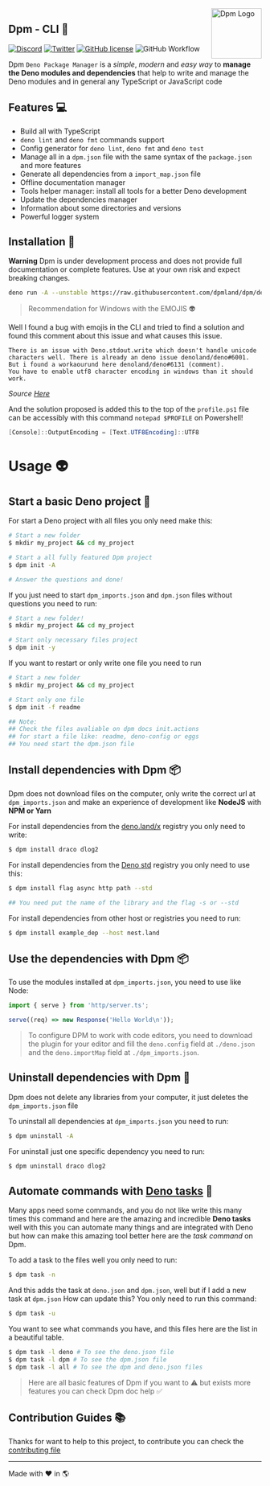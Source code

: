 <img src="https://avatars.githubusercontent.com/u/97813425" align="right" alt="Dpm Logo" width="100">

## Dpm - CLI :sauropod:

[![Discord](https://img.shields.io/discord/932381618851692565?label=Discord&logo=discord&logoColor=white)](https://discord.gg/Um27YPJKud)
[![Twitter](https://img.shields.io/twitter/follow/dpm_land?label=Dpm%20Land&style=social)](https://twitter.com/intent/follow?screen_name=dpm_land)
[![GitHub license](https://img.shields.io/github/license/dpmland/cli?label=License)](./LICENSE)
![GitHub Workflow](https://img.shields.io/github/workflow/status/dpmland/cli/CI)

Dpm `Deno Package Manager` is a _simple_, _modern_ and _easy way_ to **manage
the Deno modules and dependencies** that help to write and manage the Deno
modules and in general any TypeScript or JavaScript code

## Features :computer:

- Build all with TypeScript
- `deno lint` and `deno fmt` commands support
- Config generator for `deno lint`, `deno fmt` and `deno test`
- Manage all in a `dpm.json` file with the same syntax of the `package.json` and
  more features
- Generate all dependencies from a `import_map.json` file
- Offline documentation manager
- Tools helper manager: install all tools for a better Deno development
- Update the dependencies manager
- Information about some directories and versions
- Powerful logger system

## Installation :rocket:

**Warning** Dpm is under development process and does not provide full
documentation or complete features. Use at your own risk and expect breaking
changes.

```sh
deno run -A --unstable https://raw.githubusercontent.com/dpmland/dpm/dev/install.ts canary
```

> Recommendation for Windows with the EMOJIS :alien:

Well I found a bug with emojis in the CLI and tried to find a solution and found
this comment about this issue and what causes this issue.

```
There is an issue with Deno.stdout.write which doesn't handle unicode characters well. There is already an deno issue denoland/deno#6001.
But i found a workaourund here denoland/deno#6131 (comment).
You have to enable utf8 character encoding in windows than it should work.
```

_Source [Here](https://github.com/c4spar/deno-cliffy/issues/113)_

And the solution proposed is added this to the top of the `profile.ps1` file can
be accessibly with this command `notepad $PROFILE` on Powershell!

```ps1
[Console]::OutputEncoding = [Text.UTF8Encoding]::UTF8
```

# Usage :alien:

## Start a basic Deno project :mega:

For start a Deno project with all files you only need make this:

```sh
# Start a new folder
$ mkdir my_project && cd my_project

# Start a all fully featured Dpm project
$ dpm init -A

# Answer the questions and done!
```

If you just need to start `dpm_imports.json` and `dpm.json` files without
questions you need to run:

```sh
# Start a new folder!
$ mkdir my_project && cd my_project

# Start only necessary files project
$ dpm init -y
```

If you want to restart or only write one file you need to run

```sh
# Start a new folder
$ mkdir my_project && cd my_project

# Start only one file
$ dpm init -f readme

## Note:
## Check the files avaliable on dpm docs init.actions
## for start a file like: readme, deno-config or eggs
## You need start the dpm.json file
```

## Install dependencies with Dpm :package:

Dpm does not download files on the computer, only write the correct url at
`dpm_imports.json` and make an experience of development like **NodeJS** with
**NPM or Yarn**

For install dependencies from the [deno.land/x](https://deno.land/x/) registry
you only need to write:

```sh
$ dpm install draco dlog2
```

For install dependencies from the [Deno std](https://deno.land/std) registry you
only need to use this:

```sh
$ dpm install flag async http path --std

## You need put the name of the library and the flag -s or --std
```

For install dependencies from other host or registries you need to run:

```sh
$ dpm install example_dep --host nest.land
```

## Use the dependencies with Dpm :package:

To use the modules installed at `dpm_imports.json`, you need to use like Node:

```ts
import { serve } from 'http/server.ts';

serve((req) => new Response('Hello World\n'));
```

> To configure DPM to work with code editors, you need to download the plugin
> for your editor and fill the `deno.config` field at `./deno.json` and the
> `deno.importMap` field at `./dpm_imports.json`.

## Uninstall dependencies with Dpm :star2:

Dpm does not delete any libraries from your computer, it just deletes the
`dpm_imports.json` file

To uninstall all dependencies at `dpm_imports.json` you need to run:

```sh
$ dpm uninstall -A
```

For uninstall just one specific dependency you need to run:

```sh
$ dpm uninstall draco dlog2
```

## Automate commands with [Deno tasks](https://deno.land/manual/tools/task_runner) :robot:

Many apps need some commands, and you do not like write this many times this
command and here are the amazing and incredible **Deno tasks** well with this
you can automate many things and are integrated with Deno but how can make this
amazing tool better here are the _task command_ on Dpm.

To add a task to the files well you only need to run:

```sh
$ dpm task -n
```

And this adds the task at `deno.json` and `dpm.json`, well but if I add a new
task at `dpm.json` How can update this? You only need to run this command:

```sh
$ dpm task -u
```

You want to see what commands you have, and this files here are the list in a
beautiful table.

```sh
$ dpm task -l deno # To see the deno.json file
$ dpm task -l dpm # To see the dpm.json file
$ dpm task -l all # To see the dpm and deno.json files
```

> Here are all basic features of Dpm if you want to :warning: but exists more
> features you can check Dpm doc help :white_check_mark:

## Contribution Guides :books:

Thanks for want to help to this project, to contribute you can check the
[contributing file](./CONTRIBUTING.md)

---

Made with :heart: in :earth_americas:
